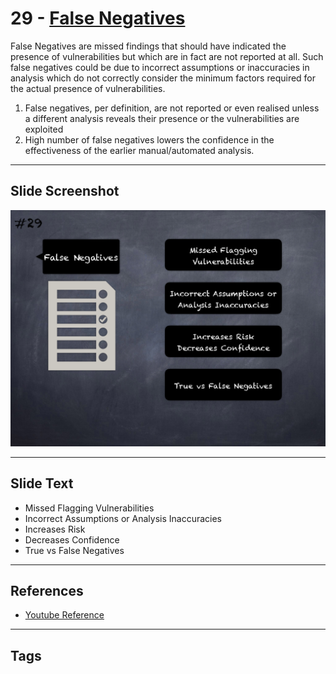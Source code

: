 
# 29 - [False Negatives](./False%20Negatives.md)

False Negatives are missed findings that should have indicated the presence of vulnerabilities but which are in fact are not reported at all. Such false negatives could be due to incorrect assumptions or inaccuracies in analysis which do not correctly consider the minimum factors required for the actual presence of vulnerabilities. 
1. False negatives, per definition, are not reported or even realised unless a different analysis reveals their presence or the vulnerabilities are exploited
2. High number of false negatives lowers the confidence in the effectiveness of the earlier manual/automated analysis.
___
## Slide Screenshot
![029.png](../../images/6.Audit%20Techniques%20and%20Tools%20101/029.png)
___
## Slide Text
- Missed Flagging Vulnerabilities
- Incorrect Assumptions or Analysis Inaccuracies
- Increases Risk
- Decreases Confidence
- True vs False Negatives
___
## References
- [Youtube Reference](https://youtu.be/QstpNY1IuqM?t=657)
___
## Tags
